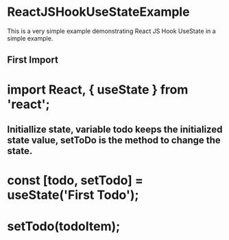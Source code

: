 # ReactJSHookUseStateExample
This is a very simple example demonstrating React JS Hook UseState in a simple example.

## First Import
# import React, { useState } from 'react';

## Initiallize state, variable todo keeps the initialized state value, setToDo is the method to change the state.
# const [todo, setTodo] = useState('First Todo');

# setTodo(todoItem);
